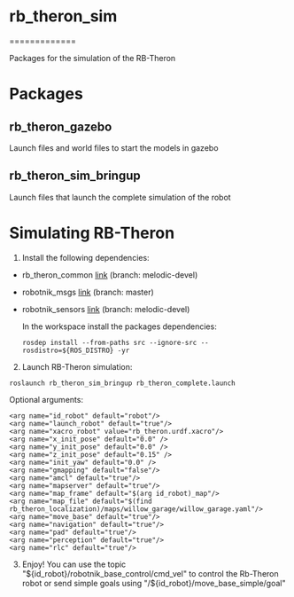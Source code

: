 # rb_theron_sim

=============

Packages for the simulation of the RB-Theron

<h1> Packages </h1>

<h2>rb_theron_gazebo</h2>

Launch files and world files to start the models in gazebo

<h2>rb_theron_sim_bringup</h2>

Launch files that launch the complete simulation of the robot



<h1>Simulating RB-Theron</h1>

1. Install the following dependencies:
  - rb_theron_common [link](https://github.com/RobotnikAutomation/rb_theron_common) (branch: melodic-devel)
  - robotnik_msgs [link](https://github.com/RobotnikAutomation/robotnik_msgs) (branch: master)
  - robotnik_sensors [link](https://github.com/RobotnikAutomation/robotnik_sensors) (branch: melodic-devel)

    In the workspace install the packages dependencies:
    ```
    rosdep install --from-paths src --ignore-src --rosdistro=${ROS_DISTRO} -yr
    ```  

2. Launch RB-Theron simulation:
  ```
  roslaunch rb_theron_sim_bringup rb_theron_complete.launch
  ```

  Optional arguments:
  ```
  <arg name="id_robot" default="robot"/>
  <arg name="launch_robot" default="true"/>
  <arg name="xacro_robot" value="rb_theron.urdf.xacro"/>
  <arg name="x_init_pose" default="0.0" />
  <arg name="y_init_pose" default="0.0" />
  <arg name="z_init_pose" default="0.15" />
  <arg name="init_yaw" default="0.0" />
  <arg name="gmapping" default="false"/>
  <arg name="amcl" default="true"/>
  <arg name="mapserver" default="true"/>
  <arg name="map_frame" default="$(arg id_robot)_map"/>
  <arg name="map_file" default="$(find rb_theron_localization)/maps/willow_garage/willow_garage.yaml"/>
  <arg name="move_base" default="true"/>
  <arg name="navigation" default="true"/>
  <arg name="pad" default="true"/>
  <arg name="perception" default="true"/>
  <arg name="rlc" default="true"/>
  ```

3. Enjoy! You can use the topic "${id_robot}/robotnik_base_control/cmd_vel" to control the Rb-Theron robot or send simple goals using "/${id_robot}/move_base_simple/goal"
